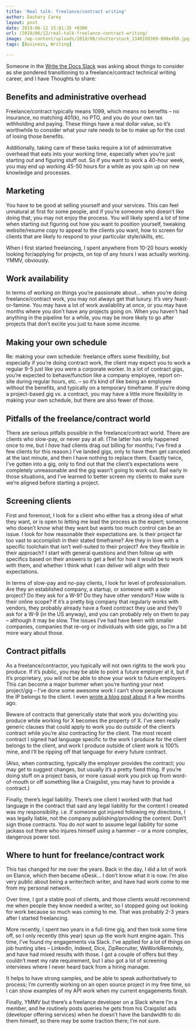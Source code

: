 ```yaml
---
title: 'Real talk: freelance/contract writing'
author: Dachary Carey
layout: post
date: 2019-06-12 15:01:35 +0300
url: /2019/06/12/real-talk-freelance-contract-writing/
image: /wp-content/uploads/2019/06/shutterstock_1348169369-800x450.jpg
tags: [Business, Writing]

---
```

Someone in the [Write the Docs Slack][1] was asking about things to consider as she pondered transitioning to a freelance/contract technical writing career, and I have Thoughts to share:

## Benefits and administrative overhead

Freelance/contract typically means 1099, which means no benefits &#8211; no insurance, no matching 401(k), no PTO, and you do your own tax withholding and paying. These things have a real dollar value, so it’s worthwhile to consider what your rate needs to be to make up for the cost of losing those benefits.

Additionally, taking care of these tasks require a lot of administrative overhead that eats into your working time, especially when you’re just starting out and figuring stuff out. So if you want to work a 40-hour week, you may end up working 45-50 hours for a while as you spin up on new knowledge and processes.

## Marketing

You have to be good at selling yourself and your services. This can feel unnatural at first for some people, and if you’re someone who doesn’t like doing that, you may not enjoy the process. You will likely spend a _lot_ of time when starting out figuring out how you want to position yourself, tweaking website/resume copy to appeal to the clients you want, how to screen for clients that are likely to respond to your particular style/skills, etc.

When I first started freelancing, I spent anywhere from 10-20 hours weekly looking for/applying for projects, on top of any hours I was actually working. YMMV, obviously.

## Work availability

In terms of working on things you’re passionate about… when you’re doing freelance/contract work, you may not always get that luxury. It’s very feast-or-famine. You may have a lot of work availability at once, or you may have months where you don’t have any projects going on. When you haven’t had anything in the pipeline for a while, you may be more likely to go after projects that don’t excite you just to have some income.

## Making your own schedule

Re: making your own schedule: freelance offers some flexibility, but especially if you’re doing contract work, the client may expect you to work a regular 9-5 just like you were a corporate worker. In a lot of contract gigs, you’re expected to behave/function like a company employee, report on-site during regular hours, etc. &#8211; so it’s kind of like being an employee without the benefits, and typically on a temporary timeframe. If you’re doing a project-based gig vs. a contract, you may have a little more flexibility in making your own schedule, but there are also fewer of those.

## Pitfalls of the freelance/contract world

There are serious pitfalls possible in the freelance/contract world. There are clients who slow-pay, or never pay at all. (The latter has only happened once to me, but I _have_ had clients drag out billing for months; I’ve fired a few clients for this reason.) I’ve landed gigs, only to have them get canceled at the last minute, and then I have nothing to replace them. Exactly twice, I’ve gotten into a gig, only to find out that the client’s expectations were completely unreasonable and the gig wasn’t going to work out. Bail early in those situations, and I’ve learned to better screen my clients to make sure we’re aligned before starting a project.

## Screening clients

First and foremost, I look for a client who either has a strong idea of what they want, or is open to letting me lead the process as the expert; someone who doesn’t know what they want but wants too much control can be an issue. I look for how reasonable their expectations are. Is their project far too vast to accomplish in their stated timeframe? Are they in love with a specific toolchain that isn’t well-suited to their project? Are they flexible in their approach? I start with general questions and then follow up with specifics based on their answers to get a feel for how it would be to work with them, and whether I think what I can deliver will align with their expectations.

In terms of slow-pay and no-pay clients, I look for level of professionalism. Are they an established company, a startup, or someone with a side project? Do they ask for a W-9? Do they have other vendors? How wide is their online scope? If it’s a pretty big company that regularly works with vendors, they probably already have a fixed contract they use and they’ll ask for a W-9 (in the US anyway), and you can probably rely on them to pay &#8211; although it may be slow. The issues I’ve had have been with smaller companies, companies that re-org or individuals with side gigs, so I’m a bit more wary about those.

## Contract pitfalls

As a freelance/contractor, you typically will not own rights to the work you produce. If it’s public, you may be able to point a future employer at it, but if it’s proprietary, you will not be able to show your work to future employers. This can become a major bummer when you’re hunting your next project/gig &#8211; I’ve done some awesome work I can’t show people because the IP belongs to the client. I even [wrote a blog post about][2] it a few months ago.

Beware of contracts that generically state that work you do/writing you produce while working for X becomes the property of X. I’ve seen really generic clauses that could apply to work you do _outside_ of the client’s contract while you’re also contracting for the client. The most recent contract I signed had language specific to the work I produce for the client belongs to the client, and work I produce outside of client work is 100% mine, and I’ll be ripping off that language for every future contract.

(Also, when contracting, typically the employer provides the contract; you may get to suggest changes, but usually it’s a pretty fixed thing. If you’re doing stuff on a project basis, or more casual work you pick up from word-of-mouth or off something like a Craigslist, you may have to provide a contract.)

Finally, there’s legal liability. There’s one client I worked with that had language in the contract that said any legal liability for the content I created was my responsibility. i.e. if someone got injured following my directions, I was legally liable, not the company publishing/providing the content. Don’t sign those contracts. You do _not_ want to assume legal liability for some jackass out there who injures himself using a hammer &#8211; or a more complex, dangerous power tool.

## Where to hunt for freelance/contract work

This has changed for me over the years. Back in the day, I did a lot of work on Elance, which then became oDesk… I don’t know what it is now. I’m also very public about being a writer/tech writer, and have had work come to me from my personal network.

Over time, I got a stable pool of clients, and those clients would recommend me when people they know needed a writer, so I stopped going out looking for work because so much was coming to me. That was probably 2-3 years after I started freelancing.

More recently, I spent two years in a full-time gig, and then took some time off, so I only recently (this year) spun up the work hunt engine again. This time, I’ve found my engagements via Slack. I’ve applied for a lot of things on job hunting sites &#8211; LinkedIn, Indeed, Dice, ZipRecruiter, WeWorkRemotely, and have had mixed results with those. I got a couple of offers but they couldn’t meet my rate requirement, but I also got a lot of screening interviews where I never heard back from a hiring manager.

It helps to have strong samples, and be able to speak authoritatively to process; I’m currently working on an open source project in my free time, so I can show examples of my API work when my current engagements finish.

Finally, YMMV but there’s a freelance developer on a Slack where I’m a member, and he routinely posts queries he gets from his Craigslist ads (developer offering services) when he doesn’t have the bandwidth to do them himself, so there may be some traction there; I’m not sure.

 [1]: https://www.writethedocs.org/slack/
 [2]: https://dacharycarey.com/2019/02/21/the-downside-of-works-for-hire-ndas-and-dead-links/